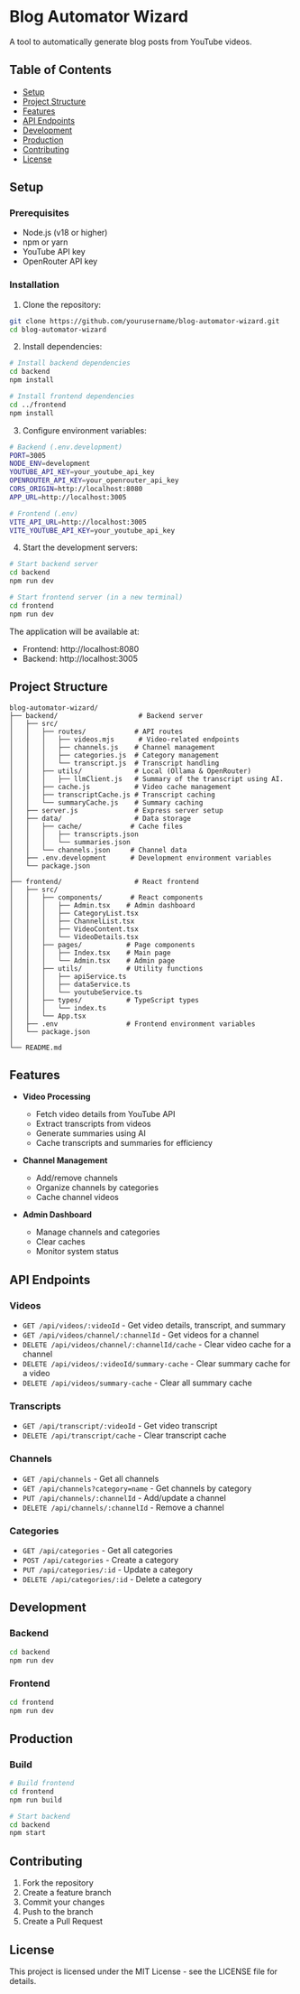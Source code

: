 # Blog Automator Wizard
A tool to automatically generate blog posts from YouTube videos.

## Table of Contents
- [Setup](#setup)
- [Project Structure](#project-structure)
- [Features](#features)
- [API Endpoints](#api-endpoints)
- [Development](#development)
- [Production](#production)
- [Contributing](#contributing)
- [License](#license)

## Setup

### Prerequisites
- Node.js (v18 or higher)
- npm or yarn
- YouTube API key
- OpenRouter API key

### Installation

1. Clone the repository:
```bash
git clone https://github.com/yourusername/blog-automator-wizard.git
cd blog-automator-wizard
```

2. Install dependencies:
```bash
# Install backend dependencies
cd backend
npm install

# Install frontend dependencies
cd ../frontend
npm install
```

3. Configure environment variables:
```bash
# Backend (.env.development)
PORT=3005
NODE_ENV=development
YOUTUBE_API_KEY=your_youtube_api_key
OPENROUTER_API_KEY=your_openrouter_api_key
CORS_ORIGIN=http://localhost:8080
APP_URL=http://localhost:3005

# Frontend (.env)
VITE_API_URL=http://localhost:3005
VITE_YOUTUBE_API_KEY=your_youtube_api_key
```

4. Start the development servers:
```bash
# Start backend server
cd backend
npm run dev

# Start frontend server (in a new terminal)
cd frontend
npm run dev
```

The application will be available at:
- Frontend: http://localhost:8080
- Backend: http://localhost:3005

## Project Structure

```
blog-automator-wizard/
├── backend/                    # Backend server
│   ├── src/
│   │   ├── routes/            # API routes
│   │   │   ├── videos.mjs      # Video-related endpoints
│   │   │   ├── channels.js    # Channel management
│   │   │   ├── categories.js  # Category management
│   │   │   └── transcript.js  # Transcript handling
│   │   ├── utils/             # Local (Ollama & OpenRouter)
│   │   │   ├── llmClient.js   # Summary of the transcript using AI.
│   │   ├── cache.js           # Video cache management
│   │   ├── transcriptCache.js # Transcript caching
│   │   └── summaryCache.js    # Summary caching
│   ├── server.js              # Express server setup
│   ├── data/                  # Data storage
│   │   ├── cache/            # Cache files
│   │   │   ├── transcripts.json
│   │   │   └── summaries.json
│   │   └── channels.json     # Channel data
│   ├── .env.development      # Development environment variables
│   └── package.json
│
├── frontend/                  # React frontend
│   ├── src/
│   │   ├── components/       # React components
│   │   │   ├── Admin.tsx    # Admin dashboard
│   │   │   ├── CategoryList.tsx
│   │   │   ├── ChannelList.tsx
│   │   │   ├── VideoContent.tsx
│   │   │   └── VideoDetails.tsx
│   │   ├── pages/           # Page components
│   │   │   ├── Index.tsx    # Main page
│   │   │   └── Admin.tsx    # Admin page
│   │   ├── utils/           # Utility functions
│   │   │   ├── apiService.ts
│   │   │   ├── dataService.ts
│   │   │   └── youtubeService.ts
│   │   ├── types/           # TypeScript types
│   │   │   └── index.ts
│   │   └── App.tsx
│   ├── .env                 # Frontend environment variables
│   └── package.json
│
└── README.md
```

## Features

- **Video Processing**
  - Fetch video details from YouTube API
  - Extract transcripts from videos
  - Generate summaries using AI
  - Cache transcripts and summaries for efficiency

- **Channel Management**
  - Add/remove channels
  - Organize channels by categories
  - Cache channel videos

- **Admin Dashboard**
  - Manage channels and categories
  - Clear caches
  - Monitor system status

## API Endpoints

### Videos
- `GET /api/videos/:videoId` - Get video details, transcript, and summary
- `GET /api/videos/channel/:channelId` - Get videos for a channel
- `DELETE /api/videos/channel/:channelId/cache` - Clear video cache for a channel
- `DELETE /api/videos/:videoId/summary-cache` - Clear summary cache for a video
- `DELETE /api/videos/summary-cache` - Clear all summary cache

### Transcripts
- `GET /api/transcript/:videoId` - Get video transcript
- `DELETE /api/transcript/cache` - Clear transcript cache

### Channels
- `GET /api/channels` - Get all channels
- `GET /api/channels?category=name` - Get channels by category
- `PUT /api/channels/:channelId` - Add/update a channel
- `DELETE /api/channels/:channelId` - Remove a channel

### Categories
- `GET /api/categories` - Get all categories
- `POST /api/categories` - Create a category
- `PUT /api/categories/:id` - Update a category
- `DELETE /api/categories/:id` - Delete a category

## Development

### Backend
```bash
cd backend
npm run dev
```

### Frontend
```bash
cd frontend
npm run dev
```

## Production

### Build
```bash
# Build frontend
cd frontend
npm run build

# Start backend
cd backend
npm start
```

## Contributing

1. Fork the repository
2. Create a feature branch
3. Commit your changes
4. Push to the branch
5. Create a Pull Request

## License

This project is licensed under the MIT License - see the LICENSE file for details.
